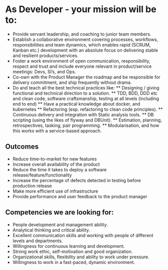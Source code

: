
# As Developer - your mission will be to:

* Provide servant leadership, and coaching to junior team members.
* Establish a collaborative environment covering processes, workflows, responsibilities and team dynamics, which enables rapid (SCRUM, Kanban etc.) development with an absolute focus on delivering stable and resilient products/services.
* Foster a work environment of open communication, responsibility, respect and trust and include everyone relevant in product/service meetings: Devs, SI’s, and Ops.
* Co-own with the Product Manager the roadmap and be responsible for delivery commitment, and ship frequently without drama.
* Do and teach all the best technical practices like:
** Designing / giving functional and technical direction to a solution.
** TDD, BDD, DDD etc and clean code, software craftsmanship, testing at all levels (including end to end)
** Have a practical knowledge about docker, and kubernetes
** Refactoring (esp. refactoring to clean code principles).
** Continuous delivery and integration with Static analysis tools.
** DB scripting (using the likes of flyway and DBUnit).
** Estimation, planning, retrospectives, tasking, pair programming.
** Modularisation, and how this works with a service-based approach.

## Outcomes

* Reduce time-to-market for new features
* Increase overall availability of the product
* Reduce the time it takes to deploy a software release/feature/functionality
* Increase the percentage of defects detected in testing before production release
* Make more efficient use of infrastructure
* Provide performance and user feedback to the product manager

## Competencies we are looking for:

* People development and management ability.
* Analytical thinking and critical ability.
* Excellent communication skills and working with people of different levels and departments.
* Willingness for continuous learning and development.
* Strong work ethic, self-motivation and good organization.
* Organizational skills, flexibility and ability to work under pressure.
* Willingness to work in a fast-paced, dynamic environment.
